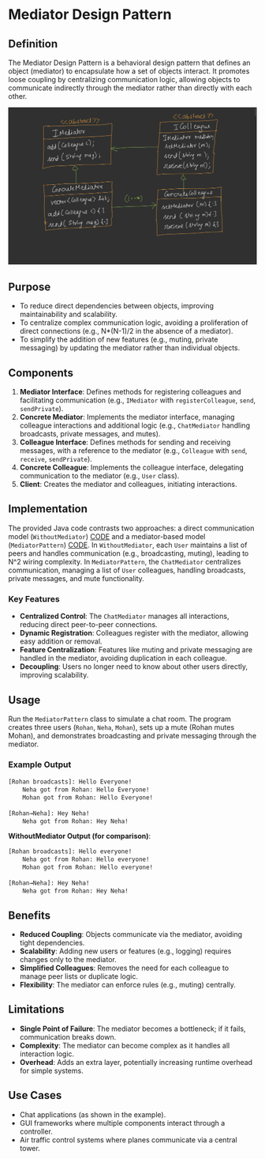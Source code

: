 
# Mediator Design Pattern

## Definition
The Mediator Design Pattern is a behavioral design pattern that defines an object (mediator) to encapsulate how a set of objects interact. It promotes loose coupling by centralizing communication logic, allowing objects to communicate indirectly through the mediator rather than directly with each other.

![alt text](image.png)

## Purpose
- To reduce direct dependencies between objects, improving maintainability and scalability.
- To centralize complex communication logic, avoiding a proliferation of direct connections (e.g., N*(N-1)/2 in the absence of a mediator).
- To simplify the addition of new features (e.g., muting, private messaging) by updating the mediator rather than individual objects.

## Components
1. **Mediator Interface**: Defines methods for registering colleagues and facilitating communication (e.g., `IMediator` with `registerColleague`, `send`, `sendPrivate`).
2. **Concrete Mediator**: Implements the mediator interface, managing colleague interactions and additional logic (e.g., `ChatMediator` handling broadcasts, private messages, and mutes).
3. **Colleague Interface**: Defines methods for sending and receiving messages, with a reference to the mediator (e.g., `Colleague` with `send`, `receive`, `sendPrivate`).
4. **Concrete Colleague**: Implements the colleague interface, delegating communication to the mediator (e.g., `User` class).
5. **Client**: Creates the mediator and colleagues, initiating interactions.

## Implementation
The provided Java code contrasts two approaches: a direct communication model (`WithoutMediator`) [CODE](/system-design/35/WithoutMediator.java) and a mediator-based model (`MediatorPattern`) [CODE](/system-design/35/MediatorPattern.java). In `WithoutMediator`, each `User` maintains a list of peers and handles communication (e.g., broadcasting, muting), leading to N^2 wiring complexity. In `MediatorPattern`, the `ChatMediator` centralizes communication, managing a list of `User` colleagues, handling broadcasts, private messages, and mute functionality.

### Key Features
- **Centralized Control**: The `ChatMediator` manages all interactions, reducing direct peer-to-peer connections.
- **Dynamic Registration**: Colleagues register with the mediator, allowing easy addition or removal.
- **Feature Centralization**: Features like muting and private messaging are handled in the mediator, avoiding duplication in each colleague.
- **Decoupling**: Users no longer need to know about other users directly, improving scalability.

## Usage
Run the `MediatorPattern` class to simulate a chat room. The program creates three users (`Rohan`, `Neha`, `Mohan`), sets up a mute (Rohan mutes Mohan), and demonstrates broadcasting and private messaging through the mediator.

### Example Output
```
[Rohan broadcasts]: Hello Everyone!
    Neha got from Rohan: Hello Everyone!
    Mohan got from Rohan: Hello Everyone!

[Rohan→Neha]: Hey Neha!
    Neha got from Rohan: Hey Neha!
```

**WithoutMediator Output (for comparison)**:
```
[Rohan broadcasts]: Hello everyone!
    Neha got from Rohan: Hello everyone!
    Mohan got from Rohan: Hello everyone!

[Rohan→Neha]: Hey Neha!
    Neha got from Rohan: Hey Neha!
```

## Benefits
- **Reduced Coupling**: Objects communicate via the mediator, avoiding tight dependencies.
- **Scalability**: Adding new users or features (e.g., logging) requires changes only to the mediator.
- **Simplified Colleagues**: Removes the need for each colleague to manage peer lists or duplicate logic.
- **Flexibility**: The mediator can enforce rules (e.g., muting) centrally.

## Limitations
- **Single Point of Failure**: The mediator becomes a bottleneck; if it fails, communication breaks down.
- **Complexity**: The mediator can become complex as it handles all interaction logic.
- **Overhead**: Adds an extra layer, potentially increasing runtime overhead for simple systems.

## Use Cases
- Chat applications (as shown in the example).
- GUI frameworks where multiple components interact through a controller.
- Air traffic control systems where planes communicate via a central tower.

